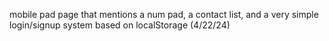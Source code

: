 mobile pad page that mentions a num pad, a contact list, and a very simple login/signup system based on localStorage (4/22/24)
